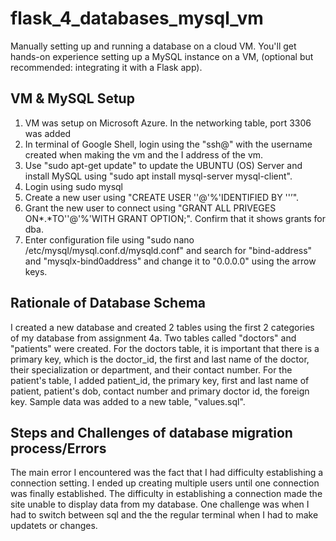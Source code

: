 # flask_4_databases_mysql_vm
Manually setting up and running a database on a cloud VM. You'll get hands-on experience setting up a MySQL instance on a VM, (optional but recommended: integrating it with a Flask app).

## VM & MySQL Setup
1. VM was setup on Microsoft Azure. In the networking table, port 3306 was added
2. In terminal of Google Shell, login using the "ssh<username>@<IP address>" with the username created when making the vm and the I address of the vm. 
3. Use "sudo apt-get update" to update the UBUNTU (OS) Server and install MySQL using "sudo apt install mysql-server mysql-client".
4. Login using sudo mysql
5. Create a new user using "CREATE USER '<user>'@'%'IDENTIFIED BY '<password>'’".
6. Grant the new user to connect using "GRANT ALL PRIVEGES ON*.*TO'<user>'@'%'WITH GRANT OPTION;". Confirm that it shows grants for dba.
7. Enter configuration file using "sudo nano /etc/mysql/mysql.conf.d/mysqld.conf" and search for "bind-address" and "mysqlx-bind0address" and change it to "0.0.0.0" using the arrow keys. 

## Rationale of Database Schema
I created a new database and created 2 tables using the first 2 categories of my database from assignment 4a. Two tables called "doctors" and "patients" were created. For the doctors table, it is important that there is a primary key, which is the doctor_id, the first and last name of the doctor, their specialization or department, and their contact number. For the patient's table, I added patient_id, the primary key, first and last name of patient, patient's dob, contact number and primary doctor id, the foreign key. Sample data was added to a new table, "values.sql". 

## Steps and Challenges of database migration process/Errors
The main error I encountered was the fact that I had difficulty establishing a connection setting. I ended up creating multiple users until one connection was finally established. The difficulty in establishing a connection made the site unable to display data from my database. One challenge was when I had to switch between sql and the the regular terminal when I had to make updatets or changes. 